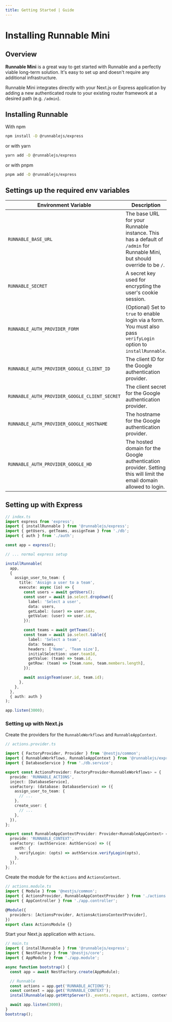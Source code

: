 ```yaml
---
title: Getting Started | Guide
---
```


# Installing Runnable Mini

## Overview

**Runnable Mini** is a great way to get started with Runnable and a perfectly viable long-term solution. It's easy to set up and doesn't require any additional infrastructure.

Runnable Mini integrates directly with your Next.js or Express application by adding a new authenticated route to your existing router framework at a desired path (e.g. `/admin`).

## Installing Runnable

With npm

```bash
npm install -D @runnablejs/express
```

or with yarn

```bash
yarn add -D @runnablejs/express
```

or with pnpm

```bash
pnpm add -D @runnablejs/express
```

## Settings up the required env variables

| Environment Variable                          | Description                                                                                                               | How to Generate                             |
| --------------------------------------------- | ------------------------------------------------------------------------------------------------------------------------- | ------------------------------------------- |
| `RUNNABLE_BASE_URL`                           | The base URL for your Runnable instance. This has a default of `/admin` for Runnable Mini, but should override to be `/`. | Should just provide '/'                     |
| `RUNNABLE_SECRET`                             | A secret key used for encrypting the user's cookie session.                                                               | Run `openssl rand -hex 32` in your terminal |
| `RUNNABLE_AUTH_PROVIDER_FORM`                 | (Optional) Set to `true` to enable login via a form. You must also pass `verifyLogin` option to `installRunnable`.        | Set to `true` or omit.                      |
| `RUNNABLE_AUTH_PROVIDER_GOOGLE_CLIENT_ID`     | The client ID for the Google authentication provider.                                                                     | Generated by Google.                        |
| `RUNNABLE_AUTH_PROVIDER_GOOGLE_CLIENT_SECRET` | The client secret for the Google authentication provider.                                                                 | Generated by Google.                        |
| `RUNNABLE_AUTH_PROVIDER_GOOGLE_HOSTNAME`      | The hostname for the Google authentication provider.                                                                      | E.g. `https://admin.company-name.com`       |
| `RUNNABLE_AUTH_PROVIDER_GOOGLE_HD`            | The hosted domain for the Google authentication provider. Setting this will limit the email domain allowed to login.      | Provided by Google.                         |

## Setting up with Express

```ts
// index.ts
import express from 'express';
import { installRunnable } from '@runnablejs/express';
import { getUsers, getTeams, assignTeam } from './db';
import { auth } from './auth';

const app = express();

// ... normal express setup

installRunnable(
  app,
  {
    assign_user_to_team: {
      title: 'Assign a user to a team',
      execute: async (io) => {
        const users = await getUsers();
        const user = await io.select.dropdown({
          label: 'Select a user',
          data: users,
          getLabel: (user) => user.name,
          getValue: (user) => user.id,
        });

        const teams = await getTeams();
        const team = await io.select.table({
          label: 'Select a team',
          data: teams,
          headers: ['Name', 'Team size'],
          initialSelection: user.teamId,
          getValue: (team) => team.id,
          getRow: (team) => [team.name, team.members.length],
        });

        await assignTeam(user.id, team.id);
      },
    },
  },
  { auth: auth }
);

app.listen(3000);
```

### Setting up with Next.js

Create the providers for the `RunnableWorkflows` and `RunnableAppContext`.

```ts
// actions.provider.ts

import { FactoryProvider, Provider } from '@nestjs/common';
import { RunnableWorkflows, RunnableAppContext } from '@runnablejs/express';
import { DatabaseService } from './db.service';

export const ActionsProvider: FactoryProvider<RunnableWorkflows> = {
  provide: 'RUNNABLE_ACTIONS',
  inject: [DatabaseService],
  useFactory: (database: DatabaseService) => ({
    assign_user_to_team: {
      // ...
    },
    create_user: {
      // ...
    },
  }),
};

export const RunnableAppContextProvider: Provider<RunnableAppContext> = {
  provide: 'RUNNABLE_CONTEXT',
  useFactory: (authService: AuthService) => ({
    auth: {
      verifyLogin: (opts) => authService.verifyLogin(opts),
    },
  }),
};
```

Create the module for the `Actions` and `ActionsContext`.

```ts
// actions.module.ts
import { Module } from '@nestjs/common';
import { ActionsProvider, RunnableAppContextProvider } from './actions.provider';
import { AppController } from './app.controller';

@Module({
  providers: [ActionsProvider, ActionsActionsContextProvider],
})
export class ActionsModule {}
```

Start your Next.js application with `Actions`.

```ts
// main.ts
import { installRunnable } from '@runnablejs/express';
import { NestFactory } from '@nestjs/core';
import { AppModule } from './app.module';

async function bootstrap() {
  const app = await NestFactory.create(AppModule);

  // Runnable
  const actions = app.get('RUNNABLE_ACTIONS');
  const context = app.get('RUNNABLE_CONTEXT');
  installRunnable(app.getHttpServer()._events.request, actions, context);

  await app.listen(3000);
}
bootstrap();
```
